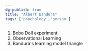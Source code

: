 ```yaml
---
dg-publish: true
title: "Albert Bandura"
tags: ['psychology','person']
---
```


1) Bobo Doll experiment 
2) Observational Learning
3) Bandura's learning model triangle
